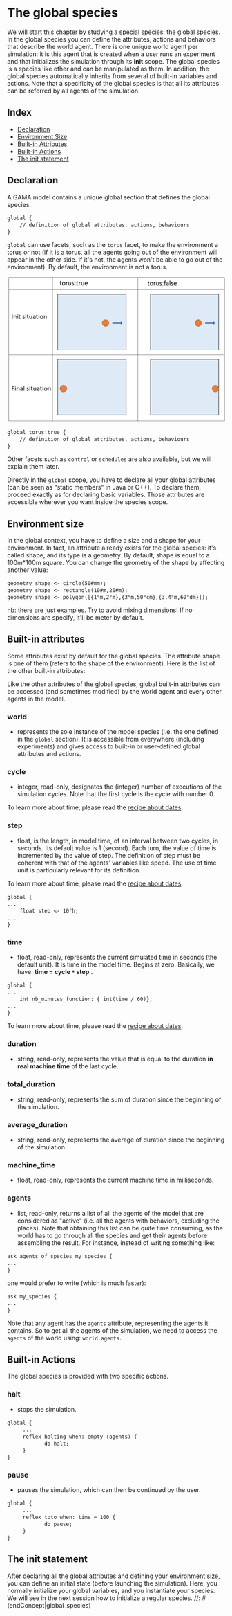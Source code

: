 [//]: # (startConcept|global_species)
# The global species
[//]: # (keyword|concept_global)

We will start this chapter by studying a special species: the global species. 
In the global species you can define the attributes, actions and behaviors that describe the world agent. There is one unique world agent per simulation: it is this agent that is created when a user runs an experiment and that initializes the simulation through its **init** scope. The global species is a species like other and can be manipulated as them. In addition, the global species automatically inherits from several of built-in variables and actions. Note that a specificity of the global species is that all its attributes can be referred by all agents of the simulation.

## Index

* [Declaration](#declaration)
* [Environment Size](#environment-size)
* [Built-in Attributes](#built-in-attributes)
* [Built-in Actions](#built-in-actions)
* [The init statement](#the-init-statement)

## Declaration

A GAMA model contains a unique global section that defines the global species.

```
global {
	// definition of global attributes, actions, behaviours
}
```

[//]: # (keyword|concept_torus)
`global` can use facets, such as the `torus` facet, to make the environment a torus or not (if it is a torus, all the agents going out of the environment will appear in the other side. If it's not, the agents won't be able to go out of the environment). By default, the environment is not a torus.

![images/torus.png](/resources/images/manipulateBasicSpecies/torus.png) 

```
global torus:true {
	// definition of global attributes, actions, behaviours
}
```

Other facets such as `control` or `schedules` are also available, but we will explain them later.

Directly in the `global` scope, you have to declare all your global attributes (can be seen as "static members" in Java or C++). To declare them, proceed exactly as for declaring basic variables. Those attributes are accessible wherever you want inside the species scope.

## Environment size

[//]: # (keyword|concept_shape)
[//]: # (keyword|concept_geometry)
[//]: # (keyword|type_geometry)
[//]: # (keyword|concept_dimension)
In the global context, you have to define a size and a shape for your environment. In fact, an attribute already exists for the global species: it's called shape, and its type is a geometry. By default, shape is equal to a 100m*100m square. You can change the geometry of the shape by affecting another value:

```
geometry shape <- circle(50#mm);
geometry shape <- rectangle(10#m,20#m);
geometry shape <- polygon([{1°m,2°m},{3°m,50°cm},{3.4°m,60°dm}]);
```

nb: there are just examples. Try to avoid mixing dimensions! If no dimensions are specify, it'll be meter by default.

## Built-in attributes

[//]: # (keyword|concept_attribute)
Some attributes exist by default for the global species. The attribute shape is one of them (refers to the shape of the environment). Here is the list of the other built-in attributes:

Like the other attributes of the global species, global built-in attributes can be accessed (and sometimes modified) by the world agent and every other agents in the model.

### world
* represents the sole instance of the model species (i.e. the one defined in the `global` section). It is accessible from everywhere (including experiments) and gives access to built-in or user-defined global attributes and actions.

[//]: # (keyword|concept_cycle)
### cycle
* integer, read-only, designates the (integer) number of executions of the simulation cycles. Note that the first cycle is the cycle with number 0.

To learn more about time, please read the [recipe about dates](ManipulateDates).

### step
* float,  is the length, in model time, of an interval between two cycles, in seconds. Its default value is 1 (second). Each turn, the value of time is incremented by the value of step. The definition of step must be coherent with that of the agents' variables like speed. The use of time unit is particularly relevant for its definition.

To learn more about time, please read the [recipe about dates](ManipulateDates).

```
global {
...
    float step <- 10°h;
...
}
```

[//]: # (keyword|concept_time)
### time
* float, read-only, represents the current simulated time in seconds (the default unit). It is time in the model time. Begins at zero. Basically, we have:   **time = cycle `*` step**  .

```
global {
...
    int nb_minutes function: { int(time / 60)};
...
}
```

To learn more about time, please read the [recipe about dates](ManipulateDates).

### duration
* string, read-only, represents the value that is equal to the duration **in real machine time** of the last cycle.

### total\_duration
* string, read-only, represents the sum of duration since the beginning of the simulation.

### average\_duration
* string, read-only, represents the average of duration since the beginning of the simulation.

[//]: # (keyword|concept_system)
### machine\_time
* float, read-only, represents the current machine time in milliseconds.

### agents
* list, read-only, returns a list of all the agents of the model that are considered as "active" (i.e. all the agents with behaviors, excluding the places). Note that obtaining this list can be quite time consuming, as the world has to go through all the species and get their agents before assembling the result. For instance, instead of writing something like:

```
ask agents of_species my_species {
...
}
```

one would prefer to write (which is much faster):

```
ask my_species {
...
}
```
Note that any agent has the `agents` attribute, representing the agents it contains. So to get all the agents of the simulation, we need to access the `agents` of the world using: `world.agents`.




[//]: # (keyword|concept_action)
## Built-in Actions
The global species is provided with two specific actions.

[//]: # (keyword|concept_halt)
### halt
* stops the simulation.

```
global {
     ...
     reflex halting when: empty (agents) {
            do halt;
     }
}
```

[//]: # (keyword|concept_pause)
### pause
* pauses the simulation, which can then be continued by the user.

```
global {
     ...
     reflex toto when: time = 100 {
            do pause;
     }
}
```

[//]: # (keyword|concept_init)
## The init statement

After declaring all the global attributes and defining your environment size, you can define an initial state (before launching the simulation). Here, you normally initialize your global variables, and you instantiate your species. We will see in the next session how to initialize a regular species. 
[//]: # (endConcept|global_species)